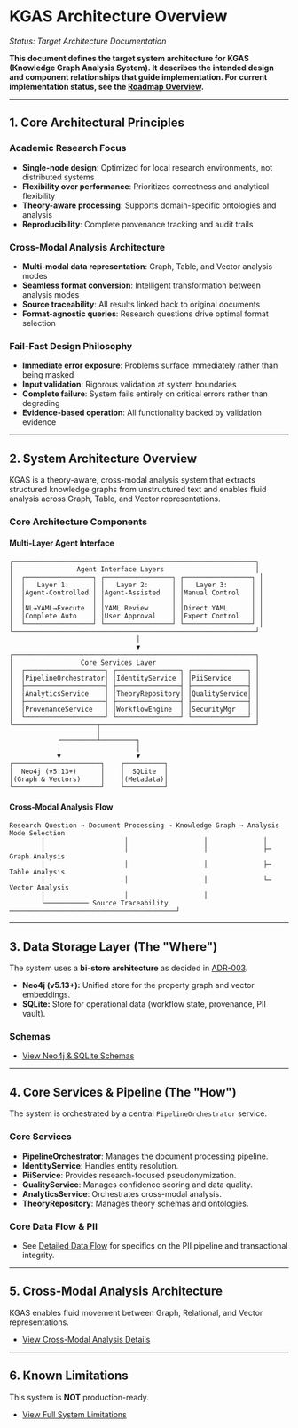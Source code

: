 # KGAS Architecture Overview

*Status: Target Architecture Documentation*

**This document defines the target system architecture for KGAS (Knowledge Graph Analysis System). It describes the intended design and component relationships that guide implementation. For current implementation status, see the [Roadmap Overview](../planning/roadmap_overview.md).**

---

## 1. Core Architectural Principles

### Academic Research Focus
- **Single-node design**: Optimized for local research environments, not distributed systems
- **Flexibility over performance**: Prioritizes correctness and analytical flexibility
- **Theory-aware processing**: Supports domain-specific ontologies and analysis
- **Reproducibility**: Complete provenance tracking and audit trails

### Cross-Modal Analysis Architecture
- **Multi-modal data representation**: Graph, Table, and Vector analysis modes
- **Seamless format conversion**: Intelligent transformation between analysis modes
- **Source traceability**: All results linked back to original documents
- **Format-agnostic queries**: Research questions drive optimal format selection

### Fail-Fast Design Philosophy
- **Immediate error exposure**: Problems surface immediately rather than being masked
- **Input validation**: Rigorous validation at system boundaries
- **Complete failure**: System fails entirely on critical errors rather than degrading
- **Evidence-based operation**: All functionality backed by validation evidence

---

## 2. System Architecture Overview

KGAS is a theory-aware, cross-modal analysis system that extracts structured knowledge graphs from unstructured text and enables fluid analysis across Graph, Table, and Vector representations.

### Core Architecture Components

#### Multi-Layer Agent Interface
```
┌─────────────────────────────────────────────────────────────┐
│                Agent Interface Layers                       │
│  ┌─────────────────┐ ┌─────────────────┐ ┌─────────────────┐ │
│  │   Layer 1:      │ │   Layer 2:      │ │   Layer 3:      │ │
│  │Agent-Controlled │ │Agent-Assisted   │ │Manual Control   │ │
│  │                 │ │                 │ │                 │ │
│  │NL→YAML→Execute  │ │YAML Review      │ │Direct YAML      │ │
│  │Complete Auto    │ │User Approval    │ │Expert Control   │ │
│  └─────────────────┘ └─────────────────┘ └─────────────────┘ │
└─────────────────────────────────────────────────────────────┘
                                │
                                ▼
┌─────────────────────────────────────────────────────────────┐
│                 Core Services Layer                         │
│  ┌────────────────────┐ ┌────────────────┐ ┌──────────────┐ │
│  │PipelineOrchestrator│ │IdentityService │ │PiiService    │ │
│  ├────────────────────┤ ├────────────────┤ ├──────────────┤ │
│  │AnalyticsService    │ │TheoryRepository│ │QualityService│ │
│  ├────────────────────┤ ├────────────────┤ ├──────────────┤ │
│  │ProvenanceService   │ │WorkflowEngine  │ │SecurityMgr   │ │
│  └────────────────────┘ └────────────────┘ └──────────────┘ │
└─────────────────────┬───────────────────────────────────────┘
                      │
            ┌─────────┴─────────┐
            │                   │
            ▼                   ▼
┌──────────────────────┐    ┌──────────┐
│  Neo4j (v5.13+)      │    │  SQLite  │
│(Graph & Vectors)     │    │(Metadata)│
└──────────────────────┘    └──────────┘
```

#### Cross-Modal Analysis Flow
```
Research Question → Document Processing → Knowledge Graph → Analysis Mode Selection
        │                    │                   │              │
        │                    │                   │              ├─ Graph Analysis
        │                    │                   │              ├─ Table Analysis  
        │                    │                   │              └─ Vector Analysis
        │                    │                   │
        └─────────── Source Traceability ──────────────────────────────────────────┘
```

---

## 3. Data Storage Layer (The "Where")

The system uses a **bi-store architecture** as decided in [ADR-003](./adrs/ADR-003-Vector-Store-Consolidation.md).

-   **Neo4j (v5.13+):** Unified store for the property graph and vector embeddings.
-   **SQLite:** Store for operational data (workflow state, provenance, PII vault).

### Schemas
*   [View Neo4j & SQLite Schemas](./data/schemas.md)

---

## 4. Core Services & Pipeline (The "How")

The system is orchestrated by a central `PipelineOrchestrator` service.

### Core Services
-   **PipelineOrchestrator**: Manages the document processing pipeline.
-   **IdentityService**: Handles entity resolution.
-   **PiiService**: Provides research-focused pseudonymization.
-   **QualityService**: Manages confidence scoring and data quality.
-   **AnalyticsService**: Orchestrates cross-modal analysis.
-   **TheoryRepository**: Manages theory schemas and ontologies.

### Core Data Flow & PII
-   See [Detailed Data Flow](./data/data-flow.md) for specifics on the PII pipeline and transactional integrity.

---

## 5. Cross-Modal Analysis Architecture
KGAS enables fluid movement between Graph, Relational, and Vector representations.
-   [View Cross-Modal Analysis Details](./cross-modal-analysis.md)

---

## 6. Known Limitations
This system is **NOT** production-ready. 
-   [View Full System Limitations](./LIMITATIONS.md) 